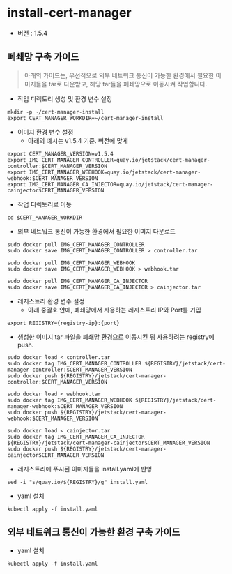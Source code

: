 # install-cert-manager
* 버전 : 1.5.4
## 폐쇄망 구축 가이드
> 아래의 가이드는, 우선적으로 외부 네트워크 통신이 가능한 환경에서 필요한 이미지들을 tar로 다운받고, 해당 tar들을 폐쇄망으로 이동시켜 작업합니다. 

* 작업 디렉토리 생성 및 환경 변수 설정
```
mkdir -p ~/cert-manager-install
export CERT_MANAGER_WORKDIR=~/cert-manager-install
```

* 이미지 환경 변수 설정
  * 아래의 예시는 v1.5.4 기준. 버전에 맞게 
```
export CERT_MANAGER_VERSION=v1.5.4
export IMG_CERT_MANAGER_CONTROLLER=quay.io/jetstack/cert-manager-controller:$CERT_MANAGER_VERSION
export IMG_CERT_MANAGER_WEBHOOK=quay.io/jetstack/cert-manager-webhook:$CERT_MANAGER_VERSION
export IMG_CERT_MANAGER_CA_INJECTOR=quay.io/jetstack/cert-manager-cainjector$CERT_MANAGER_VERSION
```
* 작업 디렉토리로 이동
```
cd $CERT_MANAGER_WORKDIR
```
* 외부 네트워크 통신이 가능한 환경에서 필요한 이미지 다운로드
```
sudo docker pull IMG_CERT_MANAGER_CONTROLLER
sudo docker save IMG_CERT_MANAGER_CONTROLLER > controller.tar

sudo docker pull IMG_CERT_MANAGER_WEBHOOK
sudo docker save IMG_CERT_MANAGER_WEBHOOK > webhook.tar

sudo docker pull IMG_CERT_MANAGER_CA_INJECTOR
sudo docker save IMG_CERT_MANAGER_CA_INJECTOR > cainjector.tar
```
* 레지스트리 환경 변수 설정
  * 아래 중괄호 안에, 폐쇄망에서 사용하는 레지스트리 IP와 Port를 기입
```
export REGISTRY={registry-ip}:{port}
```

* 생성한 이미지 tar 파일을 폐쇄망 환경으로 이동시킨 뒤 사용하려는 registry에 push.
```
sudo docker load < controller.tar
sudo docker tag IMG_CERT_MANAGER_CONTROLLER ${REGISTRY}/jetstack/cert-manager-controller:$CERT_MANAGER_VERSION
sudo docker push ${REGISTRY}/jetstack/cert-manager-controller:$CERT_MANAGER_VERSION

sudo docker load < webhook.tar
sudo docker tag IMG_CERT_MANAGER_WEBHOOK ${REGISTRY}/jetstack/cert-manager-webhook:$CERT_MANAGER_VERSION
sudo docker push ${REGISTRY}/jetstack/cert-manager-webhook:$CERT_MANAGER_VERSION

sudo docker load < cainjector.tar
sudo docker tag IMG_CERT_MANAGER_CA_INJECTOR ${REGISTRY}/jetstack/cert-manager-cainjector$CERT_MANAGER_VERSION
sudo docker push ${REGISTRY}/jetstack/cert-manager-cainjector$CERT_MANAGER_VERSION
```

* 레지스트리에 푸시된 이미지들을 install.yaml에 반영
```
sed -i "s/quay.io/${REGISTRY}/g" install.yaml	 	 
```

* yaml 설치
```
kubectl apply -f install.yaml
```

## 외부 네트워크 통신이 가능한 환경 구축 가이드
* yaml 설치
```
kubectl apply -f install.yaml
```
